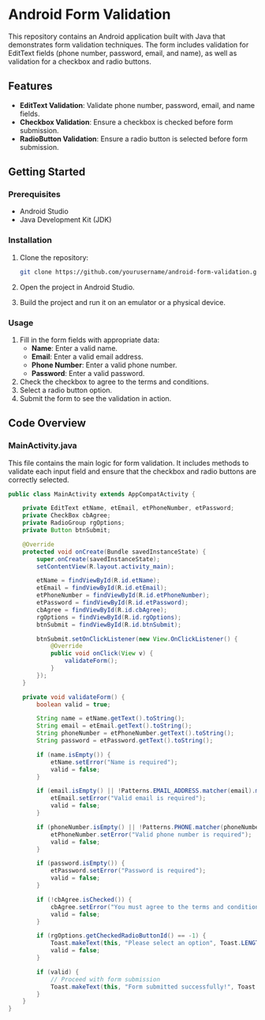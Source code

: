 # Android Form Validation

This repository contains an Android application built with Java that demonstrates form validation techniques. The form includes validation for EditText fields (phone number, password, email, and name), as well as validation for a checkbox and radio buttons.

## Features

- **EditText Validation**: Validate phone number, password, email, and name fields.
- **Checkbox Validation**: Ensure a checkbox is checked before form submission.
- **RadioButton Validation**: Ensure a radio button is selected before form submission.


## Getting Started

### Prerequisites

- Android Studio
- Java Development Kit (JDK)

### Installation

1. Clone the repository:
    ```bash
    git clone https://github.com/yourusername/android-form-validation.git
    ```

2. Open the project in Android Studio.

3. Build the project and run it on an emulator or a physical device.

### Usage

1. Fill in the form fields with appropriate data:
    - **Name**: Enter a valid name.
    - **Email**: Enter a valid email address.
    - **Phone Number**: Enter a valid phone number.
    - **Password**: Enter a valid password.
2. Check the checkbox to agree to the terms and conditions.
3. Select a radio button option.
4. Submit the form to see the validation in action.

## Code Overview

### MainActivity.java

This file contains the main logic for form validation. It includes methods to validate each input field and ensure that the checkbox and radio buttons are correctly selected.

```java
public class MainActivity extends AppCompatActivity {

    private EditText etName, etEmail, etPhoneNumber, etPassword;
    private CheckBox cbAgree;
    private RadioGroup rgOptions;
    private Button btnSubmit;

    @Override
    protected void onCreate(Bundle savedInstanceState) {
        super.onCreate(savedInstanceState);
        setContentView(R.layout.activity_main);

        etName = findViewById(R.id.etName);
        etEmail = findViewById(R.id.etEmail);
        etPhoneNumber = findViewById(R.id.etPhoneNumber);
        etPassword = findViewById(R.id.etPassword);
        cbAgree = findViewById(R.id.cbAgree);
        rgOptions = findViewById(R.id.rgOptions);
        btnSubmit = findViewById(R.id.btnSubmit);

        btnSubmit.setOnClickListener(new View.OnClickListener() {
            @Override
            public void onClick(View v) {
                validateForm();
            }
        });
    }

    private void validateForm() {
        boolean valid = true;

        String name = etName.getText().toString();
        String email = etEmail.getText().toString();
        String phoneNumber = etPhoneNumber.getText().toString();
        String password = etPassword.getText().toString();

        if (name.isEmpty()) {
            etName.setError("Name is required");
            valid = false;
        }

        if (email.isEmpty() || !Patterns.EMAIL_ADDRESS.matcher(email).matches()) {
            etEmail.setError("Valid email is required");
            valid = false;
        }

        if (phoneNumber.isEmpty() || !Patterns.PHONE.matcher(phoneNumber).matches()) {
            etPhoneNumber.setError("Valid phone number is required");
            valid = false;
        }

        if (password.isEmpty()) {
            etPassword.setError("Password is required");
            valid = false;
        }

        if (!cbAgree.isChecked()) {
            cbAgree.setError("You must agree to the terms and conditions");
            valid = false;
        }

        if (rgOptions.getCheckedRadioButtonId() == -1) {
            Toast.makeText(this, "Please select an option", Toast.LENGTH_SHORT).show();
            valid = false;
        }

        if (valid) {
            // Proceed with form submission
            Toast.makeText(this, "Form submitted successfully!", Toast.LENGTH_SHORT).show();
        }
    }
}
